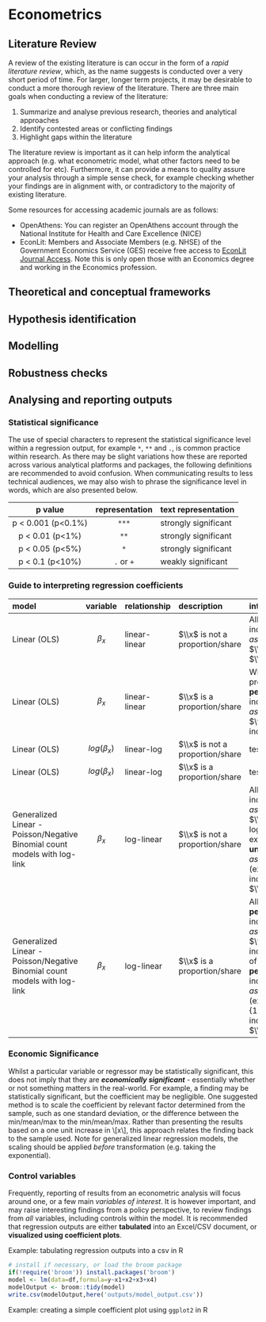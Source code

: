 
# Econometrics

## Literature Review

A review of the existing literature is can occur in the form of a _rapid literature review_, which, as the name suggests is conducted over a very short period of time. For larger, longer term projects, it may be desirable to conduct a more thorough review of the literature. There are three main goals when conducting a review of the literature:

1. Summarize and analyse previous research, theories and analytical approaches
2. Identify contested areas or conflicting findings
3. Highlight gaps within the literature

The literature review is important as it can help inform the analytical approach (e.g. what econometric model, what other factors need to be controlled for etc). Furthermore, it can provide a means to quality assure your analysis through a simple sense check, for example checking whether your findings are in alignment with, or contradictory to the majority of existing literature.

Some resources for accessing academic journals are as follows:

- OpenAthens: You can register an OpenAthens account through the National Institute for Health and Care Excellence (NICE) 
- EconLit: Members and Associate Members (e.g. NHSE) of the Government Economics Service (GES) receive free access to [EconLit Journal Access](https://members.ges.gov.uk/your-career/your-continued-professional-development/core-resources-and-guidance/ebsco/). Note this is only open those with an Economics degree and working in the Economics profession.

## Theoretical and conceptual frameworks

## Hypothesis identification

## Modelling

## Robustness checks

## Analysing and reporting outputs

### Statistical significance

The use of special characters to represent the statistical significance level within a regression output, for example `*`, `**` and `.`, is common practice within research. As there may be slight variations how these are reported across various analytical platforms and packages, the following definitions are recommended to avoid confusion. When communicating results to less technical audiences, we may also wish to phrase the significance level in words, which are also presented below.

| p value | representation | text representation |
| :---: | :---: | :--- |
| p < 0.001 (p<0.1%) | `***` | strongly significant |
| p < 0.01 (p<1%) | `**` | strongly significant |
| p < 0.05 (p<5%) | `*` | strongly significant | 
| p < 0.1 (p<10%) | `.` or `+` | weakly significant |

###  Guide to interpreting regression coefficients

| model | variable | relationship|  description | interpretation |
| :--- | :--- | :--- | :--- | :--- |
| Linear (OLS) | $$ \beta_x $$ | linear-linear | $\\x$ is not a proportion/share | All things equal, a **1 unit** increase in $\\x$ is _associated_ with a $\\\beta_x$ increase in $\\y$ | 
| Linear (OLS) | $$ \beta_x $$ | linear-linear | $\\x$ is a proportion/share | Where $\\x$ is a proportion/share, a **1 percentage point** increase in $\\x$ is _associated_ with a $\frac{\beta_x}{100}$ increase in $\\y$ |
| Linear (OLS) | $$ log(\beta_x) $$ | linear-log | $\\x$ is not a proportion/share | test | 
| Linear (OLS) | $$ log(\beta_x) $$ | linear-log | $\\x$ is a proportion/share | test |
| Generalized Linear - Poisson/Negative Binomial count models with log-link | $$ \beta_x $$ | log-linear | $\\x$ is not a proportion/share | All things equal, a **1 unit** increase in $\\x$ is _associated_ with a $\\\beta_x$ increase in the log of the ratio of expected counts ***or*** a **1 unit** increase in $\\x$ is _associated_ with a $\\(exp(\beta_x)-1)*100\%$ increase in the **rate** of $\\y$ |
| Generalized Linear - Poisson/Negative Binomial count models with log-link | $$ \beta_x $$ | log-linear | $\\x$ is a proportion/share | All things equal, a **1 percentage point** increase in $\\x$ is _associated_ with a $\frac{\beta_x}{100}$ increase in log of the ratio of expected counts ***or*** a **1 percentage point** increase in $\\x$ is _associated_ with a $\\(exp(\frac{\beta_x}{100})-1)*100\%$ increase in the **rate** of $\\y$ |

### Economic Significance

Whilst a particular variable or regressor may be statistically significant, this does not imply that they are ***economically significant*** - essentially whether or not something matters in the real-world. For example, a finding may be statistically significant, but the coefficient may be negligible. One suggested method is to scale the coefficient by relevant factor determined from the sample, such as one standard deviation, or the difference between the min/mean/max to the min/mean/max. Rather than presenting the results based on a one unit increase in \\[x\\], this approach relates the finding back to the sample used. Note for generalized linear regression models, the scaling should be applied _before_ transformation (e.g. taking the exponential).

### Control variables

Frequently, reporting of results from an econometric analysis will focus around one, or a few main _variables of interest_. It is however important, and may raise interesting findings from a policy perspective, to review findings from _all_ variables, including controls within the model. It is recommended that regression outputs are either **tabulated** into an Excel/CSV document, or **visualized using coefficient plots**.

Example: tabulating regression outputs into a csv in R

```r
# install if necessary, or load the broom package
if(!require('broom')) install.packages('broom')
model <- lm(data=df,formula=y~x1+x2+x3+x4)
modelOutput <- broom::tidy(model)
write.csv(modelOutput,here('outputs/model_output.csv'))
```

Example: creating a simple coefficient plot using `ggplot2` in R

```r

```